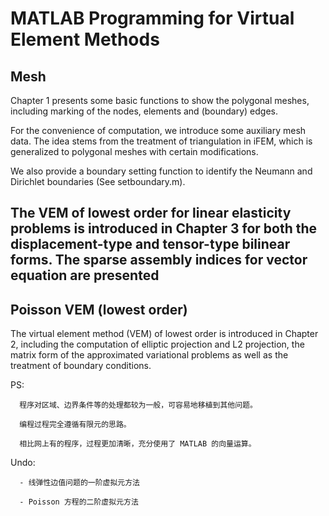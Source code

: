 # MATLAB Programming for Virtual Element Methods


## Mesh 
 Chapter 1 presents some basic functions to show the polygonal meshes, including marking of the nodes, elements and (boundary) edges.
 
 For the convenience of computation, we introduce some auxiliary mesh data. The idea stems from the treatment of triangulation in iFEM,     which is generalized to polygonal meshes with certain modifications. 
 
 We also provide a boundary setting function to identify the Neumann and Dirichlet boundaries (See setboundary.m).
 
## The VEM of lowest order for linear elasticity problems is introduced in Chapter 3 for both the displacement-type and tensor-type bilinear forms. The sparse assembly indices for vector equation are presented 

## Poisson VEM (lowest order)
The virtual element method (VEM) of lowest order is introduced in Chapter 2, including the computation of elliptic projection and L2 projection, the matrix form of the approximated variational problems as well as the treatment of boundary conditions. 
 
  PS: 
  
      程序对区域、边界条件等的处理都较为一般，可容易地移植到其他问题。
      
      编程过程完全遵循有限元的思路。
      
      相比网上有的程序，过程更加清晰，充分使用了 MATLAB 的向量运算。
      
  Undo:
 
      - 线弹性边值问题的一阶虚拟元方法
      
      - Poisson 方程的二阶虚拟元方法

